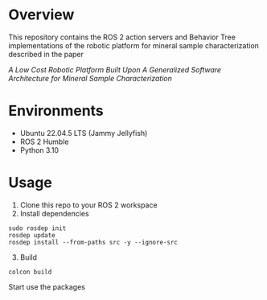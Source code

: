 # Overview
This repository contains the ROS 2 action servers and Behavior Tree implementations of the robotic platform for mineral sample characterization described in the paper 

_A Low Cost Robotic Platform Built Upon A Generalized Software Architecture for Mineral Sample Characterization_

# Environments
- Ubuntu 22.04.5 LTS (Jammy Jellyfish)
- ROS 2 Humble
- Python 3.10

# Usage
1. Clone this repo to your ROS 2 workspace
2. Install dependencies

```
sudo rosdep init
rosdep update
rosdep install --from-paths src -y --ignore-src
```
3. Build
```
colcon build
```
 Start use the packages

